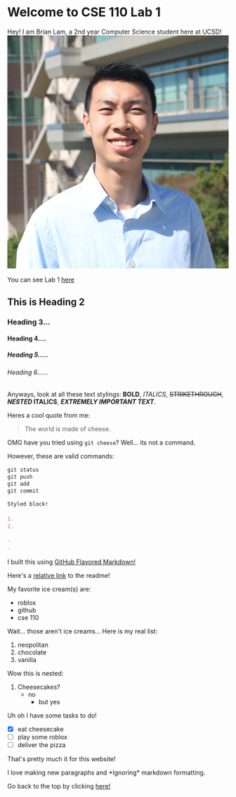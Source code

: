 # Welcome to CSE 110 Lab 1

Hey! I am Brian Lam, a 2nd year Computer Science student here at UCSD! 
![Portrait](BrianLam.jpg)

You can see Lab 1 [here](https://canvas.ucsd.edu/courses/21783/assignments/255474)

## This is Heading 2
### Heading 3...
#### Heading 4....
##### Heading 5.....
###### Heading 6......


Anyways, look at all these text stylings: **BOLD**, *ITALICS*, ~~STRIKETHROUGH~~, **_NESTED_ ITALICS**, ***EXTREMELY IMPORTANT TEXT***.

Heres a cool quote from me:
>The world is made of cheese.

OMG have you tried using `git cheese`? Well... its not a command.

However, these are valid commands:
```
git status
git push
git add
git commit
```

```markdown
Styled block!

1. 
2. 

- 
- 
```

I built this using [GitHub Flavored Markdown!](https://docs.github.com/en/free-pro-team@latest/github/writing-on-github/basic-writing-and-formatting-syntax)

Here's a [relative link](README.md) to the readme!

My favorite ice cream(s) are:
- roblox
- github
- cse 110


Wait... those aren't ice creams... Here is my real list:
1. neopolitan
2. chocolate
3. vanilla

Wow this is nested:
1. Cheesecakes?
   - no
     - but yes

Uh oh I have some tasks to do!
- [X] eat cheesecake
- [ ] play some roblox
- [ ] deliver the pizza

That's pretty much it for this website!

I love making new paragraphs and \*Ignoring\* markdown formatting.

Go back to the top by clicking [here!](https://github.com/brilam8/cse110_lab1/blob/gh-pages/index.md#welcome-to-cse-110-lab-1)
